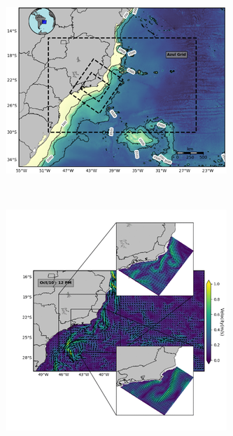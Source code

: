 <p align="center">
  <img src="https://github.com/fernandotcbarreto/stuff/blob/main/operational.png">
</p>
<br />
<br />
<br />
<p align="center">
  <img src="https://github.com/fernandotcbarreto/stuff/blob/main/oper.gif">
</p>
